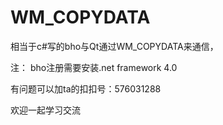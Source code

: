 ﻿# WM_COPYDATA

相当于c#写的bho与Qt通过WM_COPYDATA来通信，

注：
bho注册需要安装.net framework 4.0

有问题可以加ta的扣扣号：576031288

欢迎一起学习交流